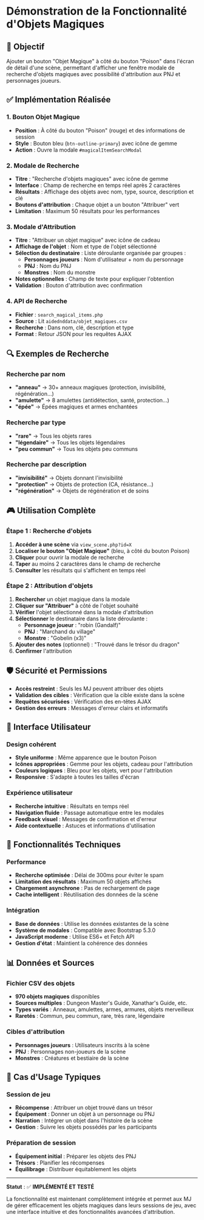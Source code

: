 # Démonstration de la Fonctionnalité d'Objets Magiques

## 🎯 Objectif
Ajouter un bouton "Objet Magique" à côté du bouton "Poison" dans l'écran de détail d'une scène, permettant d'afficher une fenêtre modale de recherche d'objets magiques avec possibilité d'attribution aux PNJ et personnages joueurs.

## ✅ Implémentation Réalisée

### 1. Bouton Objet Magique
- **Position** : À côté du bouton "Poison" (rouge) et des informations de session
- **Style** : Bouton bleu (`btn-outline-primary`) avec icône de gemme
- **Action** : Ouvre la modale `#magicalItemSearchModal`

### 2. Modale de Recherche
- **Titre** : "Recherche d'objets magiques" avec icône de gemme
- **Interface** : Champ de recherche en temps réel après 2 caractères
- **Résultats** : Affichage des objets avec nom, type, source, description et clé
- **Boutons d'attribution** : Chaque objet a un bouton "Attribuer" vert
- **Limitation** : Maximum 50 résultats pour les performances

### 3. Modale d'Attribution
- **Titre** : "Attribuer un objet magique" avec icône de cadeau
- **Affichage de l'objet** : Nom et type de l'objet sélectionné
- **Sélection du destinataire** : Liste déroulante organisée par groupes :
  - **Personnages joueurs** : Nom d'utilisateur + nom du personnage
  - **PNJ** : Nom du PNJ
  - **Monstres** : Nom du monstre
- **Notes optionnelles** : Champ de texte pour expliquer l'obtention
- **Validation** : Bouton d'attribution avec confirmation

### 4. API de Recherche
- **Fichier** : `search_magical_items.php`
- **Source** : Lit `aidednddata/objet_magiques.csv`
- **Recherche** : Dans nom, clé, description et type
- **Format** : Retour JSON pour les requêtes AJAX

## 🔍 Exemples de Recherche

### Recherche par nom
- **"anneau"** → 30+ anneaux magiques (protection, invisibilité, régénération...)
- **"amulette"** → 8 amulettes (antidétection, santé, protection...)
- **"épée"** → Épées magiques et armes enchantées

### Recherche par type
- **"rare"** → Tous les objets rares
- **"légendaire"** → Tous les objets légendaires
- **"peu commun"** → Tous les objets peu communs

### Recherche par description
- **"invisibilité"** → Objets donnant l'invisibilité
- **"protection"** → Objets de protection (CA, résistance...)
- **"régénération"** → Objets de régénération et de soins

## 🎮 Utilisation Complète

### Étape 1 : Recherche d'objets
1. **Accéder à une scène** via `view_scene.php?id=X`
2. **Localiser le bouton "Objet Magique"** (bleu, à côté du bouton Poison)
3. **Cliquer** pour ouvrir la modale de recherche
4. **Taper** au moins 2 caractères dans le champ de recherche
5. **Consulter** les résultats qui s'affichent en temps réel

### Étape 2 : Attribution d'objets
1. **Rechercher** un objet magique dans la modale
2. **Cliquer sur "Attribuer"** à côté de l'objet souhaité
3. **Vérifier** l'objet sélectionné dans la modale d'attribution
4. **Sélectionner** le destinataire dans la liste déroulante :
   - **Personnage joueur** : "robin (Gandalf)"
   - **PNJ** : "Marchand du village"
   - **Monstre** : "Gobelin (x3)"
5. **Ajouter des notes** (optionnel) : "Trouvé dans le trésor du dragon"
6. **Confirmer** l'attribution

## 🛡️ Sécurité et Permissions

- **Accès restreint** : Seuls les MJ peuvent attribuer des objets
- **Validation des cibles** : Vérification que la cible existe dans la scène
- **Requêtes sécurisées** : Vérification des en-têtes AJAX
- **Gestion des erreurs** : Messages d'erreur clairs et informatifs

## 📱 Interface Utilisateur

### Design cohérent
- **Style uniforme** : Même apparence que le bouton Poison
- **Icônes appropriées** : Gemme pour les objets, cadeau pour l'attribution
- **Couleurs logiques** : Bleu pour les objets, vert pour l'attribution
- **Responsive** : S'adapte à toutes les tailles d'écran

### Expérience utilisateur
- **Recherche intuitive** : Résultats en temps réel
- **Navigation fluide** : Passage automatique entre les modales
- **Feedback visuel** : Messages de confirmation et d'erreur
- **Aide contextuelle** : Astuces et informations d'utilisation

## 🔧 Fonctionnalités Techniques

### Performance
- **Recherche optimisée** : Délai de 300ms pour éviter le spam
- **Limitation des résultats** : Maximum 50 objets affichés
- **Chargement asynchrone** : Pas de rechargement de page
- **Cache intelligent** : Réutilisation des données de la scène

### Intégration
- **Base de données** : Utilise les données existantes de la scène
- **Système de modales** : Compatible avec Bootstrap 5.3.0
- **JavaScript moderne** : Utilise ES6+ et Fetch API
- **Gestion d'état** : Maintient la cohérence des données

## 📊 Données et Sources

### Fichier CSV des objets
- **970 objets magiques** disponibles
- **Sources multiples** : Dungeon Master's Guide, Xanathar's Guide, etc.
- **Types variés** : Anneaux, amulettes, armes, armures, objets merveilleux
- **Raretés** : Commun, peu commun, rare, très rare, légendaire

### Cibles d'attribution
- **Personnages joueurs** : Utilisateurs inscrits à la scène
- **PNJ** : Personnages non-joueurs de la scène
- **Monstres** : Créatures et bestiaire de la scène

## 🎯 Cas d'Usage Typiques

### Session de jeu
- **Récompense** : Attribuer un objet trouvé dans un trésor
- **Équipement** : Donner un objet à un personnage ou PNJ
- **Narration** : Intégrer un objet dans l'histoire de la scène
- **Gestion** : Suivre les objets possédés par les participants

### Préparation de session
- **Équipement initial** : Préparer les objets des PNJ
- **Trésors** : Planifier les récompenses
- **Équilibrage** : Distribuer équitablement les objets

---

**Statut** : ✅ **IMPLÉMENTÉ ET TESTÉ**

La fonctionnalité est maintenant complètement intégrée et permet aux MJ de gérer efficacement les objets magiques dans leurs sessions de jeu, avec une interface intuitive et des fonctionnalités avancées d'attribution.
